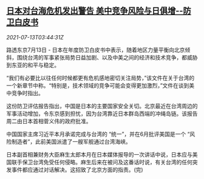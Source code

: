 <!--1626148862000-->
[日本对台海危机发出警告 美中竞争风险与日俱增--防卫白皮书](https://cn.reuters.com/article/japan-defence-tw-strait-0713-idCNKBS2EJ08Y)
------

<div><i>2021-07-13T03:44:31Z</i></div><p>路透东京7月13日 - 日本在年度防卫白皮书中表示，随着地区力量平衡向北京倾斜，围绕台湾的军事紧张局势日益加剧、以及中美之间的经济和技术竞争，都威胁到东亚的和平与稳定。</p><p>“我们有必要比以往任何时候都更有危机感地密切关注局势，”该文件在关于台湾的一个新章节中称。“特别是，技术领域的竞争可能会变得更加激烈，”文件在谈到美中竞争时指出。</p><p>这份防卫评估报告指出，中国是日本的主要国家安全关切。北京最近在台湾周边的军事活动增加，令东京感到担忧，因为台湾靠近日本群岛西端的冲绳岛链。该报告周二由日本首相菅义伟的政府批准。</p><p>中国国家主席习近平本月承诺完成与台湾的 “统一”，并在6月批评美国是一个 “风险制造者”，此前美国派遣了一艘军舰通过台湾海峡。</p><p>日本副首相兼财务大臣麻生太郎本月在日本媒体报导的一次讲话中说，日本应与美国联手保卫台湾免受任何侵略。麻生后来在被问及这番话时说，有关台湾的任何突发事件都应通过对话解决。这招致了北京方面的指责。(完)</p>
